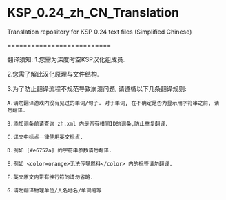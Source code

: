 KSP_0.24_zh_CN_Translation
==========================

Translation repository for KSP 0.24 text files (Simplified Chinese)

==========================

翻译须知:
  1.您需为深度时空KSP汉化组成员.
  
  2.您需了解此汉化原理与文件结构.
  
  3.为了防止翻译流程不规范导致崩溃问题, 请遵循以下几条翻译规则:
  
    A.请勿翻译游戏内没有见过的单词/句子. 对于单词, 在不确定是否为显示用字符串之前, 请勿翻译.
    
    B.添加词条前请查询 zh.xml 内是否有相同ID的词条,防止重复翻译.
    
    C.译文中标点一律使用英文标点.
    
    D.例如 [#e6752a] 的字符串参数请勿翻译.
    
    E.例如 <color=orange>无法传导燃料</color> 内的标签请勿翻译.
    
    F.英文原文内带有换行符的请勿省略.
    
    G.请勿翻译物理单位/人名地名/单词缩写
